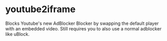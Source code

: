 # youtube2iframe
Blocks Youtube's new AdBlocker Blocker by swapping the default player with an embedded video. Still requires you to also use a normal adblocker like uBlock.
